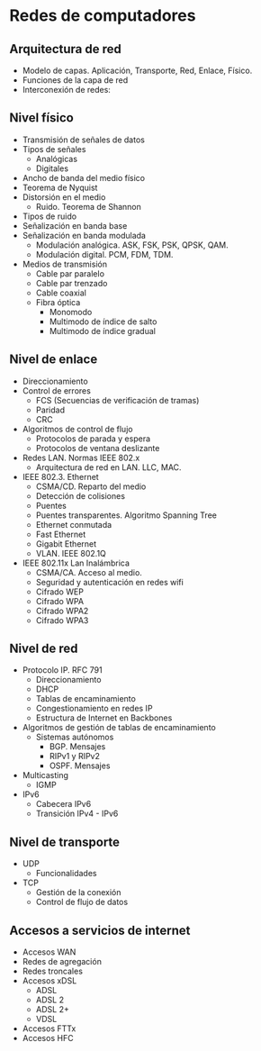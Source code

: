 # Redes de computadores
## Arquitectura de red 
- Modelo de capas. Aplicación, Transporte, Red, Enlace, Físico.
- Funciones de la capa de red
- Interconexión de redes:
## Nivel físico
- Transmisión de señales de datos
- Tipos de señales
	- Analógicas
	- Digitales
- Ancho de banda del medio físico
- Teorema de Nyquist
- Distorsión en el medio
	- Ruido. Teorema de Shannon
- Tipos de ruido
- Señalización en banda base
- Señalización en banda modulada
	- Modulación analógica. ASK, FSK, PSK, QPSK, QAM.
	- Modulación digital. PCM, FDM, TDM.
- Medios de transmisión
	- Cable par paralelo
	- Cable par trenzado
	- Cable coaxial
	- Fibra óptica
		- Monomodo
		- Multimodo de índice de salto
		- Multimodo de índice gradual
## Nivel de enlace
- Direccionamiento
- Control de errores
	- FCS (Secuencias de verificación de tramas)
	- Paridad
	- CRC
- Algoritmos de control de flujo
	- Protocolos de parada y espera
	- Protocolos de ventana deslizante
- Redes LAN. Normas IEEE 802.x
	- Arquitectura de red en LAN. LLC, MAC.
- IEEE 802.3. Ethernet
	- CSMA/CD. Reparto del medio
	- Detección de colisiones
	- Puentes
	- Puentes transparentes. Algoritmo Spanning Tree
	- Ethernet conmutada
	- Fast Ethernet
	- Gigabit Ethernet
	- VLAN. IEEE 802.1Q
- IEEE 802.11x Lan Inalámbrica
	- CSMA/CA. Acceso al medio.
	- Seguridad y autenticación en redes wifi
	- Cifrado WEP
	- Cifrado WPA
	- Cifrado WPA2
	- Cifrado WPA3
## Nivel de red
- Protocolo IP. RFC 791
	- Direccionamiento
	- DHCP
	- Tablas de encaminamiento
	- Congestionamiento en redes IP
	- Estructura de Internet en Backbones
- Algoritmos de gestión de tablas de encaminamiento
	- Sistemas autónomos
		- BGP. Mensajes
		- RIPv1 y RIPv2
		- OSPF. Mensajes
- Multicasting
	- IGMP
- IPv6
	- Cabecera IPv6
	- Transición IPv4 - IPv6
## Nivel de transporte
- UDP
	- Funcionalidades
- TCP
	- Gestión de la conexión
	- Control de flujo de datos
## Accesos a servicios de internet
- Accesos WAN
- Redes de agregación
- Redes troncales
- Accesos xDSL
	- ADSL
	- ADSL 2
	- ADSL 2+
	- VDSL
- Accesos FTTx
- Accesos HFC

